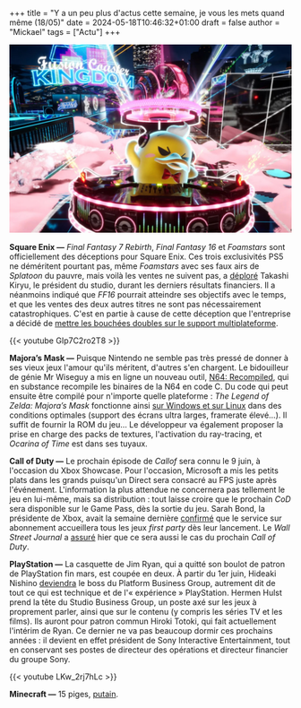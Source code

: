+++
title = "Y a un peu plus d'actus cette semaine, je vous les mets quand même (18/05)"
date = 2024-05-18T10:46:32+01:00
draft = false
author = "Mickael"
tags = ["Actu"]
+++

![Foamstars](Foamstars.jpg "Montez le son !")

**Square Enix —** *Final Fantasy 7 Rebirth*, *Final Fantasy 16* et *Foamstars* sont officiellement des déceptions pour Square Enix. Ces trois exclusivités PS5 ne déméritent pourtant pas, même *Foamstars* avec ses faux airs de *Splatoon* du pauvre, mais voilà les ventes ne suivent pas, a [déploré](https://twitter.com/6d6f636869/status/1790227310567960626) Takashi Kiryu, le président du studio, durant les derniers résultats financiers. Il a néanmoins indiqué que *FF16* pourrait atteindre ses objectifs avec le temps, et que les ventes des deux autres titres ne sont pas nécessairement catastrophiques. C'est en partie à cause de cette déception que l'entreprise a décidé de [mettre les bouchées doubles sur le support multiplateforme](https://nostick.fr/articles/2024/mai/1305-square-enix-plante-un-clou-dans-le-cercueil-des-exclusivites/).

{{< youtube GIp7C2ro2T8 >}} 

**Majora’s Mask —** Puisque Nintendo ne semble pas très pressé de donner à ses vieux jeux l'amour qu'ils méritent, d'autres s'en chargent. Le bidouilleur de génie Mr Wiseguy a mis en ligne un nouveau outil, [N64: Recompiled](https://github.com/Mr-Wiseguy/N64Recomp), qui en substance recompile les binaires de la N64 en code C. Du code qui peut ensuite être compilé pour n'importe quelle plateforme : *The Legend of Zelda: Majora’s Mask* fonctionne ainsi [sur Windows et sur Linux](https://github.com/Mr-Wiseguy/Zelda64Recomp/releases) dans des conditions optimales (support des écrans ultra larges, framerate élevé…). Il suffit de fournir la ROM du jeu… Le développeur va également proposer la prise en charge des packs de textures, l'activation du ray-tracing, et *Ocarina of Time* est dans ses tuyaux.

**Call of Duty —** Le prochain épisode de *Callof* sera connu le 9 juin, à l'occasion du Xbox Showcase. Pour l'occasion, Microsoft a mis les petits plats dans les grands puisqu'un Direct sera consacré au FPS juste après l'événement. L'information la plus attendue ne concernera pas tellement le jeu en lui-même, mais sa distribution : tout laisse croire que le prochain *CoD* sera disponible sur le Game Pass, dès la sortie du jeu. Sarah Bond, la présidente de Xbox, avait la semaine dernière [confirmé](https://www.bloomberg.com/news/videos/2024-05-09/xbox-president-bond-on-the-gamer-s-future-video) que le service sur abonnement accueillera tous les jeux *first party* dès leur lancement. Le *Wall Street Journal* a [assuré](https://www.wsj.com/tech/microsoft-call-of-duty-game-pass-53e8930c) hier que ce sera aussi le cas du prochain *Call of Duty*.

**PlayStation —** La casquette de Jim Ryan, qui a quitté son boulot de patron de PlayStation fin mars, est coupée en deux. À partir du 1er juin, Hideaki Nishino [deviendra](https://sonyinteractive.com/en/press-releases/2024/new-leadership-structure-formed-at-sony-interactive-entertainment/) le boss du Platform Business Group, autrement dit de tout ce qui est technique et de l'« expérience » PlayStation. Hermen Hulst prend la tête du Studio Business Group, un poste axé sur les jeux à proprement parler, ainsi que sur le contenu (y compris les séries TV et les films). Ils auront pour patron commun Hiroki Totoki, qui fait actuellement l'intérim de Ryan. Ce dernier ne va pas beaucoup dormir ces prochains années : il devient en effet président de Sony Interactive Entertainment, tout en conservant ses postes de directeur des opérations et directeur financier du groupe Sony.

{{< youtube LKw_2rj7hLc >}} 

**Minecraft —** 15 piges, [putain](https://www.minecraft.net/fr-fr/15th-anniversary).